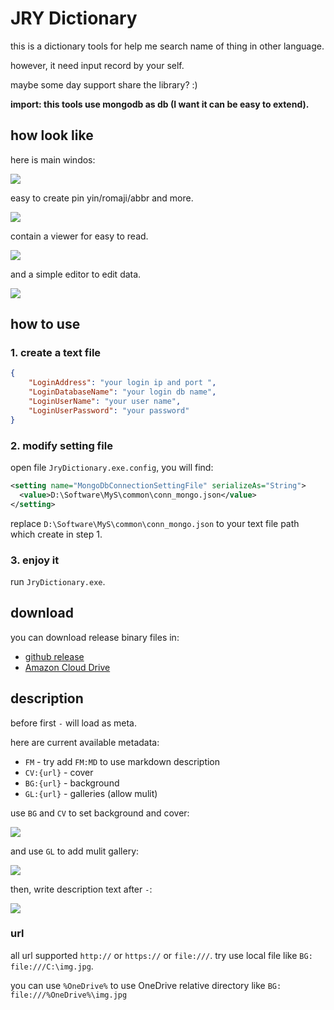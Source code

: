 # JRY Dictionary

this is a dictionary tools for help me search name of thing in other language.

however, it need input record by your self.

maybe some day support share the library? :)

**import: this tools use mongodb as db (I want it can be easy to extend).**

## how look like

here is main windos:

![](https://i.imgur.com/7uQKkG9.png)

easy to create pin yin/romaji/abbr and more.

![](https://i.imgur.com/tlnEyCD.png)

contain a viewer for easy to read.

![](https://i.imgur.com/uiD8yBr.png)

and a simple editor to edit data.

![](https://i.imgur.com/UZyXRzP.png)

## how to use

### 1. create a text file

``` json
{
    "LoginAddress": "your login ip and port ",
    "LoginDatabaseName": "your login db name",
    "LoginUserName": "your user name",
    "LoginUserPassword": "your password"
}
```

### 2. modify setting file

open file `JryDictionary.exe.config`, you will find:

``` xml
<setting name="MongoDbConnectionSettingFile" serializeAs="String">
  <value>D:\Software\MyS\common\conn_mongo.json</value>
</setting>
```

replace `D:\Software\MyS\common\conn_mongo.json` to your text file path which create in step 1.

### 3. enjoy it

run `JryDictionary.exe`. 

## download

you can download release binary files in:

* [github release](https://github.com/Cologler/JRYDictionary/releases)
* [Amazon Cloud Drive](http://amzn.to/1s3GeGb)

## description

before first `-` will load as meta.

here are current available metadata:

* `FM` - try add `FM:MD` to use markdown description
* `CV:{url}` - cover
* `BG:{url}` - background
* `GL:{url}` - galleries (allow mulit)

use `BG` and `CV` to set background and cover:

![](https://i.imgur.com/f9pOtI9.png)

and use `GL` to add mulit gallery:

![](https://i.imgur.com/v6vAgX8.png)

then, write description text after `-`:

![](https://i.imgur.com/SdHbhUk.png)

### url

all url supported `http://` or `https://` or `file:///`.
try use local file like `BG: file:///C:\img.jpg`.

you can use `%OneDrive%` to use OneDrive relative directory like
`BG: file:///%OneDrive%\img.jpg`